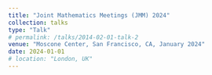 ```yaml
---
title: "Joint Mathematics Meetings (JMM) 2024"
collection: talks
type: "Talk"
# permalink: /talks/2014-02-01-talk-2
venue: "Moscone Center, San Francisco, CA, January 2024"
date: 2024-01-01
# location: "London, UK"
---
```


<!-- [More information here](http://example2.com)

This is a description of your talk, which is a markdown files that can be all markdown-ified like any other post. Yay markdown! -->
